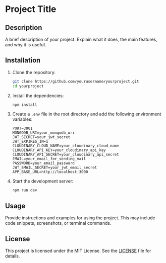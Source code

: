 # Project Title

## Description

A brief description of your project. Explain what it does, the main features, and why it is useful.

## Installation

1. Clone the repository:
    ```bash
    git clone https://github.com/yourusername/yourproject.git
    cd yourproject
    ```

2. Install the dependencies:
    ```bash
    npm install
    ```

3. Create a `.env` file in the root directory and add the following environment variables:
    ```env
    PORT=3001
    MONGODB_URI=your_mongodb_uri
    JWT_SECRET=your_jwt_secret
    JWT_EXPIRES_IN=1
    CLOUDINARY_CLOUD_NAME=your_cloudinary_cloud_name
    CLOUDINARY_API_KEY=your_cloudinary_api_key
    CLOUDINARY_API_SECRET=your_cloudinary_api_secret
    EMAIL=your_email_for_sending_mail
    PASSWORD=your_email_password
    JWT_EMAIL_SECRET=your_jwt_email_secret
    APP_BASE_URL=http://localhost:3000
    ```

4. Start the development server:
    ```bash
    npm run dev
    ```

## Usage

Provide instructions and examples for using the project. This may include code snippets, screenshots, or terminal commands.



## License

This project is licensed under the MIT License. See the [LICENSE](LICENSE) file for details.

